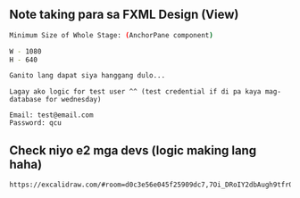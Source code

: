 ## Note taking para sa FXML Design (View)

```sh
Minimum Size of Whole Stage: (AnchorPane component)

W - 1080
H - 640

Ganito lang dapat siya hanggang dulo...
```

```
Lagay ako logic for test user ^^ (test credential if di pa kaya mag-database for wednesday)

Email: test@email.com
Password: qcu
```

## Check niyo e2 mga devs (logic making lang haha)

```sh
https://excalidraw.com/#room=d0c3e56e045f25909dc7,7Oi_DRoIY2dbAugh9tfrQw
```